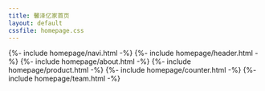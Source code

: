```yaml
---
title: 馨泽亿家首页
layout: default
cssfile: homepage.css
---
```


{%- include homepage/navi.html -%}
{%- include homepage/header.html -%}
{%- include homepage/about.html -%}
{%- include homepage/product.html -%}
{%- include homepage/counter.html -%}
{%- include homepage/team.html -%}